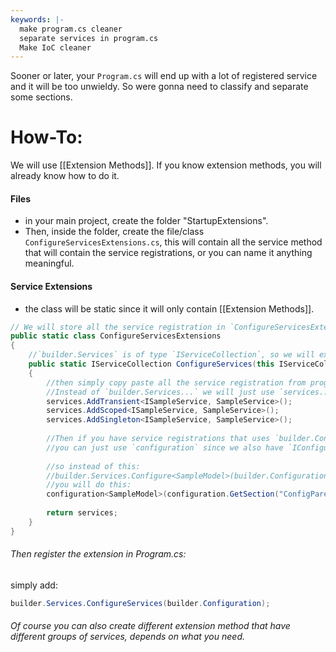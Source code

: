 ```yaml
---
keywords: |-
  make program.cs cleaner
  separate services in program.cs
  Make IoC cleaner
---
```

Sooner or later, your `Program.cs` will end up with a lot of registered service and it will be too unwieldy. 
So were gonna need to classify and separate some sections.
# How-To:
We will use [[Extension Methods]]. If you know extension methods, you will already know how to do it.
#### Files
- in your main project, create the folder "StartupExtensions".
- Then, inside the folder, create the file/class `ConfigureServicesExtensions.cs`, this will contain all the service method that will contain the service registrations, or you can name it anything meaningful.
#### Service Extensions
- the class will be static since it will only contain [[Extension Methods]].
```c#
// We will store all the service registration in `ConfigureServicesExtensions` as extensions of `builder.Services`.
public static class ConfigureServicesExtensions
{
	//`builder.Services` is of type `IServiceCollection`, so we will extend `IServiceCollection`
	public static IServiceCollection ConfigureServices(this IServiceCollection services, IConfiguration configuration)
	{
		//then simply copy paste all the service registration from program.cs
		//Instead of `builder.Services...` we will just use `services...` since we already have it as services
		services.AddTransient<ISampleService, SampleService>();
		services.AddScoped<ISampleService, SampleService>();
		services.AddSingleton<ISampleService, SampleService>();
		
		//Then if you have service registrations that uses `builder.Configuration`
		//you can just use `configuration` since we also have `IConfiguration` as argument.
		
		//so instead of this:
		//builder.Services.Configure<SampleModel>(builder.Configuration.GetSection("ConfigParentSample"));
		//you will do this:
		configuration<SampleModel>(configuration.GetSection("ConfigParentSample"));
		
		return services; 
	}
}
```
###### Then register the extension in Program.cs:
simply add:
```c#
builder.Services.ConfigureServices(builder.Configuration);
```
###### Of course you can also create different extension method that have different groups of services, depends on what you need.